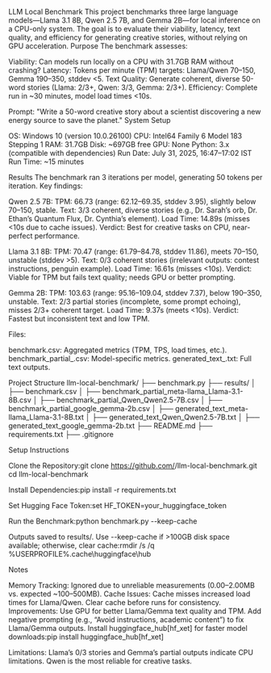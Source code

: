LLM Local Benchmark
This project benchmarks three large language models—Llama 3.1 8B, Qwen 2.5 7B, and Gemma 2B—for local inference on a CPU-only system. The goal is to evaluate their viability, latency, text quality, and efficiency for generating creative stories, without relying on GPU acceleration.
Purpose
The benchmark assesses:

Viability: Can models run locally on a CPU with 31.7GB RAM without crashing?
Latency: Tokens per minute (TPM) targets: Llama/Qwen 70–150, Gemma 190–350, stddev <5.
Text Quality: Generate coherent, diverse 50-word stories (Llama: 2/3+, Qwen: 3/3, Gemma: 2/3+).
Efficiency: Complete run in ~30 minutes, model load times <10s.

Prompt: "Write a 50-word creative story about a scientist discovering a new energy source to save the planet."
System Setup

OS: Windows 10 (version 10.0.26100)
CPU: Intel64 Family 6 Model 183 Stepping 1
RAM: 31.7GB
Disk: ~697GB free
GPU: None
Python: 3.x (compatible with dependencies)
Run Date: July 31, 2025, 16:47–17:02 IST
Run Time: ~15 minutes

Results
The benchmark ran 3 iterations per model, generating 50 tokens per iteration. Key findings:

Qwen 2.5 7B:
TPM: 66.73 (range: 62.12–69.35, stddev 3.95), slightly below 70–150, stable.
Text: 3/3 coherent, diverse stories (e.g., Dr. Sarah’s orb, Dr. Ethan’s Quantum Flux, Dr. Cynthia’s element).
Load Time: 14.89s (misses <10s due to cache issues).
Verdict: Best for creative tasks on CPU, near-perfect performance.


Llama 3.1 8B:
TPM: 70.47 (range: 61.79–84.78, stddev 11.86), meets 70–150, unstable (stddev >5).
Text: 0/3 coherent stories (irrelevant outputs: contest instructions, penguin example).
Load Time: 16.61s (misses <10s).
Verdict: Viable for TPM but fails text quality; needs GPU or better prompting.


Gemma 2B:
TPM: 103.63 (range: 95.16–109.04, stddev 7.37), below 190–350, unstable.
Text: 2/3 partial stories (incomplete, some prompt echoing), misses 2/3+ coherent target.
Load Time: 9.37s (meets <10s).
Verdict: Fastest but inconsistent text and low TPM.



Files:

benchmark.csv: Aggregated metrics (TPM, TPS, load times, etc.).
benchmark_partial_<model>.csv: Model-specific metrics.
generated_text_<model>.txt: Full text outputs.

Project Structure
llm-local-benchmark/
├── benchmark.py
├── results/
│   ├── benchmark.csv
│   ├── benchmark_partial_meta-llama_Llama-3.1-8B.csv
│   ├── benchmark_partial_Qwen_Qwen2.5-7B.csv
│   ├── benchmark_partial_google_gemma-2b.csv
│   ├── generated_text_meta-llama_Llama-3.1-8B.txt
│   ├── generated_text_Qwen_Qwen2.5-7B.txt
│   ├── generated_text_google_gemma-2b.txt
├── README.md
├── requirements.txt
├── .gitignore

Setup Instructions

Clone the Repository:git clone https://github.com/<your-username>/llm-local-benchmark.git
cd llm-local-benchmark


Install Dependencies:pip install -r requirements.txt


Set Hugging Face Token:set HF_TOKEN=your_huggingface_token


Run the Benchmark:python benchmark.py --keep-cache


Outputs saved to results/.
Use --keep-cache if >100GB disk space available; otherwise, clear cache:rmdir /s /q %USERPROFILE%\.cache\huggingface\hub





Notes

Memory Tracking: Ignored due to unreliable measurements (0.00–2.00MB vs. expected ~100–500MB).
Cache Issues: Cache misses increased load times for Llama/Qwen. Clear cache before runs for consistency.
Improvements:
Use GPU for better Llama/Gemma text quality and TPM.
Add negative prompting (e.g., “Avoid instructions, academic content”) to fix Llama/Gemma outputs.
Install huggingface_hub[hf_xet] for faster model downloads:pip install huggingface_hub[hf_xet]




Limitations: Llama’s 0/3 stories and Gemma’s partial outputs indicate CPU limitations. Qwen is the most reliable for creative tasks.


